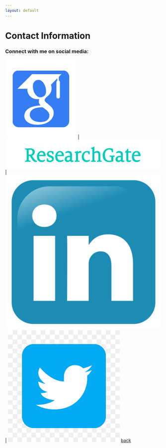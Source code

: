 ```yaml
---
layout: default
---
```


# Contact Information

### Connect with me on social media:
[![image1](/assets/img/google_scholar.png)](https://scholar.google.co.in/citations?user=a3gmiy0AAAAJ&hl=en) |
[![image2](/assets/img/researchgate.png)](https://www.google.com/url?q=https%3A%2F%2Fwww.researchgate.net%2Fprofile%2FSalil_Goel&sa=D&sntz=1&usg=AFQjCNGYCEXuchEIYWQxP2zeNDydKNcNgw) |
[![image3](/assets/img/linkedin.png)](https://www.google.com/url?q=https%3A%2F%2Fin.linkedin.com%2Fin%2Fsalil-goel-8513b826&sa=D&sntz=1&usg=AFQjCNEV6VV2XcSvfs_dp5PZCHJ4-iNB_A) |
[![image4](/assets/img/twitter.png)](https://twitter.com/salilgoel)
[back](./)
